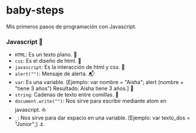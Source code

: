 # baby-steps
Mis primeros pasos de programación con Javascript.

### Javascript :fallen_leaf:
* `HTML`: Es un texto plano. :maple_leaf:
* `css`: Es el diseño de html. :gem:
* `javascript`: Es la interacción de html y css. :rocket:
* `alert("")`: Mensaje de alerta. :mailbox_with_mail:
* `var`: Es una variable. [Ejemplo: var nombre = "Aisha";
alert (nombre + "tiene 3 años") Resultado: Aisha tiene 3 años.] :dog:
* `string`: Cadenas de texto entre comillas. :pencil:
* `document.write("")`: Nos sirve para escribir mediante atom en javascript. :boat:
* `_`: Nos sirve para dar espacio en una variable. [Ejemplo: var texto_dos = "Junior";] :anchor:
